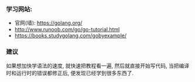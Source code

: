
### 学习网站:
- 官网(墙): https://golang.org/ 
- http://www.runoob.com/go/go-tutorial.html
- https://books.studygolang.com/gobyexample/

### 建议
如果想加快学语法的速度, 就快速把教程看一遍, 然后就直接开始写代码, 当把编译时和运行时的错误都修正后, 便发现已经学到很多东西了.
